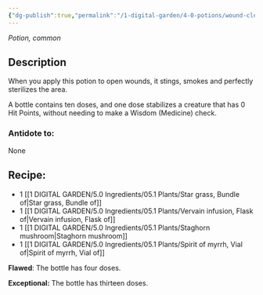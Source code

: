 ```yaml
---
{"dg-publish":true,"permalink":"/1-digital-garden/4-0-potions/wound-cleaning-potion/","tags":["potion","yr4","common"]}
---
```


*Potion, common* 

## Description

When you apply this potion to open wounds, it stings, smokes and perfectly sterilizes the area. 

A bottle contains ten doses, and one dose stabilizes a creature that has 0 Hit Points, without needing to make a Wisdom (Medicine) check.

### Antidote to: 
None

## Recipe:

* 1 [[1 DIGITAL GARDEN/5.0 Ingredients/05.1 Plants/Star grass, Bundle of\|Star grass, Bundle of]]
* 1 [[1 DIGITAL GARDEN/5.0 Ingredients/05.1 Plants/Vervain infusion, Flask of\|Vervain infusion, Flask of]]
* 1 [[1 DIGITAL GARDEN/5.0 Ingredients/05.1 Plants/Staghorn mushroom\|Staghorn mushroom]]
* 1 [[1 DIGITAL GARDEN/5.0 Ingredients/05.1 Plants/Spirit of myrrh, Vial of\|Spirit of myrrh, Vial of]]

**Flawed**:
The bottle has four doses.

**Exceptional:** 
The bottle has thirteen doses.
